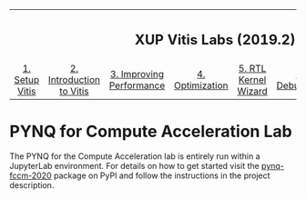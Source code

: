 <table style="width:100%">
<table style="width:100%">
  <tr>
    <th width="100%" colspan=8><h2>XUP Vitis Labs (2019.2)</h2></th>
  </tr>
  <tr>
    <td align="center"><a href="setup_vitis.md">1. Setup Vitis</a></td>
    <td align="center"><a href="GUI_Flow_lab.md">2. Introduction to Vitis</a></td>
    <td align="center"><a href="Improving_Performance_lab.md">3. Improving Performance</a></td>
    <td align="center"><a href="Optimization_lab.md">4. Optimization</a></td>
    <td align="center"><a href="rtl_kernel_wizard_lab.md">5. RTL Kernel Wizard</a></td>
    <td align="center"><a href="debug_lab.md">6. Debugging</a></td>
    <td align="center"><a href="Vision_lab.md">7. Vision Application</a></td>
    <td align="center">8. PYNQ Lab</a></td>
  </tr>
</table>

# PYNQ for Compute Acceleration Lab

The PYNQ for the Compute Acceleration lab is entirely run within a JupyterLab environment. For details on how to get started visit the [pynq-fccm-2020](https://pypi.org/project/pynq-fccm-2020/) package on PyPI and follow the instructions in the project description.
